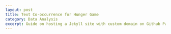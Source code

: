 ```yaml
---
layout: post
title: Text Co-occurrence for Hunger Game
category: Data Analysis
excerpt: Guide on hosting a Jekyll site with custom domain on Github Pages.
---
```

